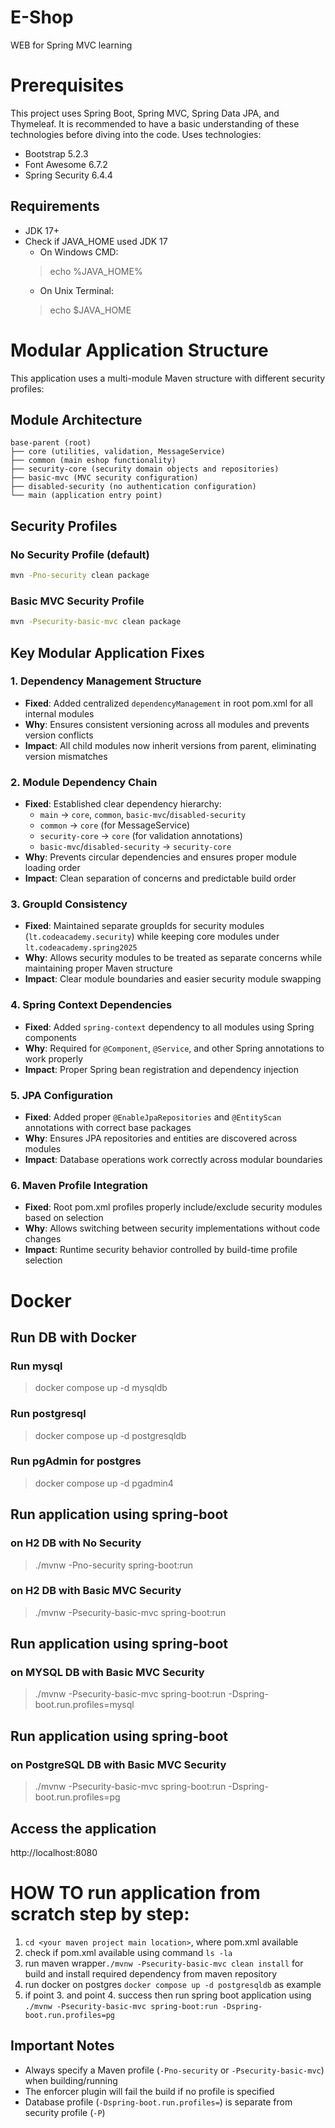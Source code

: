 # E-Shop
WEB for Spring MVC learning

# Prerequisites
This project uses Spring Boot, Spring MVC, Spring Data JPA, and Thymeleaf.
It is recommended to have a basic understanding of these technologies before diving into the code.
Uses technologies:
* Bootstrap 5.2.3
* Font Awesome 6.7.2
* Spring Security 6.4.4

## Requirements
* JDK 17+
* Check if JAVA_HOME used JDK 17
  * On Windows CMD: 
  > echo %JAVA_HOME%
  * On Unix Terminal:
  > echo $JAVA_HOME

# Modular Application Structure

This application uses a multi-module Maven structure with different security profiles:

## Module Architecture
```
base-parent (root)
├── core (utilities, validation, MessageService)
├── common (main eshop functionality)  
├── security-core (security domain objects and repositories)
├── basic-mvc (MVC security configuration)
├── disabled-security (no authentication configuration)
└── main (application entry point)
```

## Security Profiles

### No Security Profile (default)
```bash
mvn -Pno-security clean package
```

### Basic MVC Security Profile  
```bash
mvn -Psecurity-basic-mvc clean package
```

## Key Modular Application Fixes

### 1. **Dependency Management Structure**
- **Fixed**: Added centralized `dependencyManagement` in root pom.xml for all internal modules
- **Why**: Ensures consistent versioning across all modules and prevents version conflicts
- **Impact**: All child modules now inherit versions from parent, eliminating version mismatches

### 2. **Module Dependency Chain**
- **Fixed**: Established clear dependency hierarchy:
  - `main` → `core`, `common`, `basic-mvc`/`disabled-security`
  - `common` → `core` (for MessageService)
  - `security-core` → `core` (for validation annotations)
  - `basic-mvc`/`disabled-security` → `security-core`
- **Why**: Prevents circular dependencies and ensures proper module loading order
- **Impact**: Clean separation of concerns and predictable build order

### 3. **GroupId Consistency**
- **Fixed**: Maintained separate groupIds for security modules (`lt.codeacademy.security`) while keeping core modules under `lt.codeacademy.spring2025`
- **Why**: Allows security modules to be treated as separate concerns while maintaining proper Maven structure
- **Impact**: Clear module boundaries and easier security module swapping

### 4. **Spring Context Dependencies**
- **Fixed**: Added `spring-context` dependency to all modules using Spring components
- **Why**: Required for `@Component`, `@Service`, and other Spring annotations to work properly
- **Impact**: Proper Spring bean registration and dependency injection

### 5. **JPA Configuration**
- **Fixed**: Added proper `@EnableJpaRepositories` and `@EntityScan` annotations with correct base packages
- **Why**: Ensures JPA repositories and entities are discovered across modules
- **Impact**: Database operations work correctly across modular boundaries

### 6. **Maven Profile Integration**
- **Fixed**: Root pom.xml profiles properly include/exclude security modules based on selection
- **Why**: Allows switching between security implementations without code changes
- **Impact**: Runtime security behavior controlled by build-time profile selection

# Docker
## Run DB with Docker
### Run mysql
> docker compose up -d mysqldb

### Run postgresql
> docker compose up -d postgresqldb

### Run pgAdmin for postgres
> docker compose up -d pgadmin4

## Run application using spring-boot
### on H2 DB with No Security
> ./mvnw -Pno-security spring-boot:run

### on H2 DB with Basic MVC Security  
> ./mvnw -Psecurity-basic-mvc spring-boot:run

## Run application using spring-boot
### on MYSQL DB with Basic MVC Security
> ./mvnw -Psecurity-basic-mvc spring-boot:run -Dspring-boot.run.profiles=mysql

## Run application using spring-boot
### on PostgreSQL DB with Basic MVC Security
> ./mvnw -Psecurity-basic-mvc spring-boot:run -Dspring-boot.run.profiles=pg

## Access the application
http://localhost:8080

# HOW TO run application from scratch step by step:
1. ```cd <your maven project main location>```, where pom.xml available
2. check if pom.xml available using command ```ls -la```
3. run maven wrapper```./mvnw -Psecurity-basic-mvc clean install``` for build and install required dependency from maven repository
4. run docker on postgres ```docker compose up -d postgresqldb``` as example
5. if point 3. and point 4. success then run spring boot application using ```./mvnw -Psecurity-basic-mvc spring-boot:run -Dspring-boot.run.profiles=pg```

## Important Notes
- Always specify a Maven profile (`-Pno-security` or `-Psecurity-basic-mvc`) when building/running
- The enforcer plugin will fail the build if no profile is specified
- Database profile (`-Dspring-boot.run.profiles=`) is separate from security profile (`-P`)